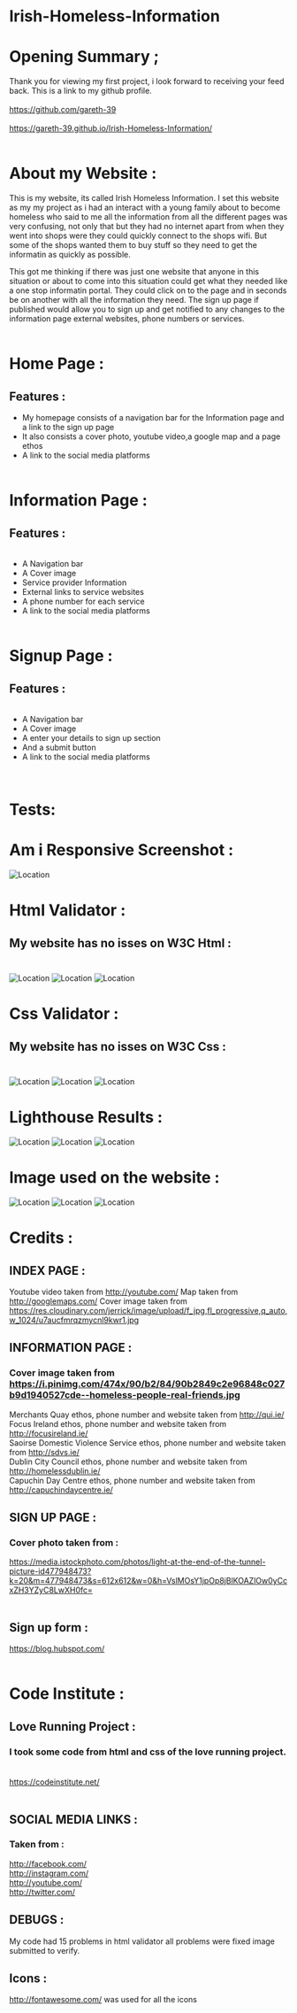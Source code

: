# Irish-Homeless-Information

# Opening Summary ;
Thank you for viewing my first project, i look forward to receiving your feed back. This is a link to my github profile.<br><br>
https://github.com/gareth-39<br><br>
 https://gareth-39.github.io/Irish-Homeless-Information/<br><br>

 # About my Website :
This is my website, its called Irish Homeless Information. I set this website as my my project as i had an interact with a young family about to become homeless who said to me all the information from all the different pages was very confusing, not only that but they had no internet apart from when they went into shops were they could quickly connect to the shops wifi. But some of the shops wanted them to buy stuff so they need to get the informatin as quickly as possible.

This got me thinking if there was just one website that anyone in this situation or about to come into this situation could get what they needed like a one stop informatin portal. They could click on to the page and in seconds be on another with all the information they need. The sign up page if published would allow you to sign up and get notified to any changes to the information page external websites, phone numbers or services.<br><br>

# Home Page :

## Features :
<ul>
<li>My homepage consists of a navigation bar for  the Information page and a link to the sign up page</li>
<li> It also consists a cover photo, youtube video,a google map and a page ethos</li>
<li> A link to the social media platforms</li><br>
</ul>

# Information Page :

## Features :
<ul> 
<br><li> A Navigation bar</li>
<li> A Cover image</li>
<li> Service provider Information</li>
<li> External links to service websites</li>
<li> A phone number for each service</li>
<li> A link to the social media platforms</li><br></ul>

# Signup Page :

## Features :
<ul>
<br><li> A Navigation bar</li> 
<li> A Cover image</li>
<li> A enter your details to sign up section</li>
<li> And a submit button</li>
<li> A link to the social media platforms</li></ul><BR>

# Tests:
# Am i Responsive Screenshot :
![Location](/assets/README%20images/am%20i%20responsive.png)

# Html Validator :
## My website has no isses on W3C Html : <br><br>
![Location](/assets/README%20images/html%20v%201.png)
![Location](/assets/README%20images/html%20v%202.png)
![Location](/assets/README%20images/html%20v%203.png)

# Css Validator :
## My website has no isses on W3C Css : <br><br>
![Location](/assets/README%20images/W3C%20CSS%201%20(2).png)
![Location](/assets/README%20images/W3C%20CSS%202%20(2).png)
![Location](/assets/README%20images/W3C%20CSS%203%20(2).png)

# Lighthouse Results :
![Location](/assets/README%20images/index%20lighthouse.png)
![Location](/assets/README%20images/info%20lighthouse.png)
![Location](/assets/README%20images/signup%20lighthouse.png)

# Image used on the website :
![Location](/assets/images/home.jpg)
![Location](/assets/images/man%20and%20dog%20-%20Copy.jpg)
![Location](/assets/images/change.jpg)


#                         Credits :

##                       INDEX PAGE :
Youtube video taken from http://youtube.com/
Map taken from http://googlemaps.com/
Cover image taken from https://res.cloudinary.com/jerrick/image/upload/f_jpg,fl_progressive,q_auto,w_1024/u7aucfmrqzmycnl9kwr1.jpg

##                          INFORMATION PAGE :
### Cover image taken from https://i.pinimg.com/474x/90/b2/84/90b2849c2e96848c027b9d1940527cde--homeless-people-real-friends.jpg

Merchants Quay ethos, phone number and website taken from http://qui.ie/<br>
Focus Ireland   ethos, phone number and website taken from http://focusireland.ie/<br>
Saoirse Domestic Violence Service  ethos, phone number and website taken from http://sdvs.ie/<br>
Dublin City Council  ethos, phone number and website taken from http://homelessdublin.ie/<br>
Capuchin Day Centre ethos, phone number and website taken from http://capuchindaycentre.ie/<br>


 ##                          SIGN UP PAGE :
### Cover photo taken from :
 https://media.istockphoto.com/photos/light-at-the-end-of-the-tunnel-picture-id477948473?k=20&m=477948473&s=612x612&w=0&h=VslMOsY1jpOp8jBlKOAZlOw0yCcxZH3YZyC8LwXH0fc=<br><br>
## Sign up form :
https://blog.hubspot.com/<br><br>
# Code Institute :
## Love Running Project :
### I took some code from html and css of the love running project.<br><br>
https://codeinstitute.net/<br><br>

##                          SOCIAL MEDIA LINKS  :
### Taken from :
http://facebook.com/<br>
http://instagram.com/<br>
http://youtube.com/<br>
http://twitter.com/

## DEBUGS :
My code had 15 problems in html validator all problems were fixed image submitted to verify.


##                          Icons :
http://fontawesome.com/ was used for all the icons 


